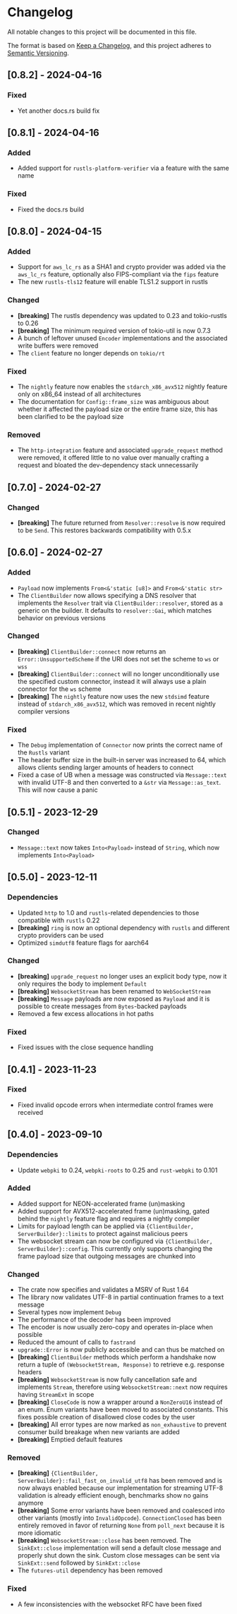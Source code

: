 # Changelog

All notable changes to this project will be documented in this file.

The format is based on [Keep a Changelog](https://keepachangelog.com/en/1.0.0/),
and this project adheres to [Semantic Versioning](https://semver.org/spec/v2.0.0.html).

## [0.8.2] - 2024-04-16

### Fixed

- Yet another docs.rs build fix

## [0.8.1] - 2024-04-16

### Added

- Added support for `rustls-platform-verifier` via a feature with the same name

### Fixed

- Fixed the docs.rs build

## [0.8.0] - 2024-04-15

### Added

- Support for `aws_lc_rs` as a SHA1 and crypto provider was added via the `aws_lc_rs` feature, optionally also FIPS-compliant via the `fips` feature
- The new `rustls-tls12` feature will enable TLS1.2 support in rustls

### Changed

- **[breaking]** The rustls dependency was updated to 0.23 and tokio-rustls to 0.26
- **[breaking]** The minimum required version of tokio-util is now 0.7.3
- A bunch of leftover unused `Encoder` implementations and the associated write buffers were removed
- The `client` feature no longer depends on `tokio/rt`

### Fixed

- The `nightly` feature now enables the `stdarch_x86_avx512` nightly feature only on x86_64 instead of all architectures
- The documentation for `Config::frame_size` was ambiguous about whether it affected the payload size or the entire frame size, this has been clarified to be the payload size

### Removed

- The `http-integration` feature and associated `upgrade_request` method were removed, it offered little to no value over manually crafting a request and bloated the dev-dependency stack unnecessarily

## [0.7.0] - 2024-02-27

### Changed

- **[breaking]** The future returned from `Resolver::resolve` is now required to be `Send`. This restores backwards compatibility with 0.5.x

## [0.6.0] - 2024-02-27

### Added

- `Payload` now implements `From<&'static [u8]>` and `From<&'static str>`
- The `ClientBuilder` now allows specifying a DNS resolver that implements the `Resolver` trait via `ClientBuilder::resolver`, stored as a generic on the builder. It defaults to `resolver::Gai`, which matches behavior on previous versions

### Changed

- **[breaking]** `ClientBuilder::connect` now returns an `Error::UnsupportedScheme` if the URI does not set the scheme to `ws` or `wss`
- **[breaking]** `ClientBuilder::connect` will no longer unconditionally use the specified custom connector, instead it will always use a plain connector for the `ws` scheme
- **[breaking]** The `nightly` feature now uses the new `stdsimd` feature instead of `stdarch_x86_avx512`, which was removed in recent nightly compiler versions

### Fixed

- The `Debug` implementation of `Connector` now prints the correct name of the `Rustls` variant
- The header buffer size in the built-in server was increased to 64, which allows clients sending larger amounts of headers to connect
- Fixed a case of UB when a message was constructed via `Message::text` with invalid UTF-8 and then converted to a `&str` via `Message::as_text`. This will now cause a panic

## [0.5.1] - 2023-12-29

### Changed

- `Message::text` now takes `Into<Payload>` instead of `String`, which now implements `Into<Payload>`

## [0.5.0] - 2023-12-11

### Dependencies

- Updated `http` to 1.0 and `rustls`-related dependencies to those compatible with `rustls` 0.22
- **[breaking]** `ring` is now an optional dependency with `rustls` and different crypto providers can be used
- Optimized `simdutf8` feature flags for aarch64

### Changed

- **[breaking]** `upgrade_request` no longer uses an explicit body type, now it only requires the body to implement `Default`
- **[breaking]** `WebsocketStream` has been renamed to `WebSocketStream`
- **[breaking]** `Message` payloads are now exposed as `Payload` and it is possible to create messages from `Bytes`-backed payloads
- Removed a few excess allocations in hot paths

### Fixed

- Fixed issues with the close sequence handling

## [0.4.1] - 2023-11-23

### Fixed

- Fixed invalid opcode errors when intermediate control frames were received

## [0.4.0] - 2023-09-10

### Dependencies

- Update `webpki` to 0.24, `webpki-roots` to 0.25 and `rust-webpki` to 0.101

### Added

- Added support for NEON-accelerated frame (un)masking
- Added support for AVX512-accelerated frame (un)masking, gated behind the `nightly` feature flag and requires a nightly compiler
- Limits for payload length can be applied via `{ClientBuilder, ServerBuilder}::limits` to protect against malicious peers
- The websocket stream can now be configured via `{ClientBuilder, ServerBuilder}::config`. This currently only supports changing the frame payload size that outgoing messages are chunked into

### Changed

- The crate now specifies and validates a MSRV of Rust 1.64
- The library now validates UTF-8 in partial continuation frames to a text message
- Several types now implement `Debug`
- The performance of the decoder has been improved
- The encoder is now usually zero-copy and operates in-place when possible
- Reduced the amount of calls to `fastrand`
- `upgrade::Error` is now publicly accessible and can thus be matched on
- **[breaking]** `ClientBuilder` methods which perform a handshake now return a tuple of `(WebsocketStream, Response)` to retrieve e.g. response headers
- **[breaking]** `WebsocketStream` is now fully cancellation safe and implements `Stream`, therefore using `WebsocketStream::next` now requires having `StreamExt` in scope
- **[breaking]** `CloseCode` is now a wrapper around a `NonZeroU16` instead of an enum. Enum variants have been moved to associated constants. This fixes possible creation of disallowed close codes by the user
- **[breaking]** All error types are now marked as `non_exhaustive` to prevent consumer build breakage when new variants are added
- **[breaking]** Emptied default features

### Removed

- **[breaking]** `{ClientBuilder, ServerBuilder}::fail_fast_on_invalid_utf8` has been removed and is now always enabled because our implementation for streaming UTF-8 validation is already efficient enough, benchmarks show no gains anymore
- **[breaking]** Some error variants have been removed and coalesced into other variants (mostly into `InvalidOpcode`). `ConnectionClosed` has been entirely removed in favor of returning `None` from `poll_next` because it is more idiomatic
- **[breaking]** `WebsocketStream::close` has been removed. The `SinkExt::close` implementation will send a default close message and properly shut down the sink. Custom close messages can be sent via `SinkExt::send` followed by `SinkExt::close`
- The `futures-util` dependency has been removed

### Fixed

- A few inconsistencies with the websocket RFC have been fixed
